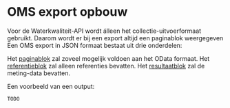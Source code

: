 # OMS export opbouw

Voor de Waterkwaliteit-API wordt álleen het collectie-uitvoerformaat gebruikt. Daarom wordt er bij een export altijd een paginablok weergegeven
Een OMS export in JSON formaat bestaat uit drie onderdelen:

Het [paginablok](paginablok.md) zal zoveel mogelijk voldoen aan het OData formaat.
Het [referentieblok](referentieblok.md) zal alleen referenties bevatten.
Het [resultaatblok](resultaatblok.md) zal de meting-data bevatten.

Een voorbeeld van een output:

```TODO```
